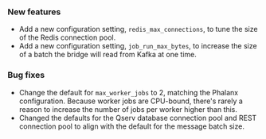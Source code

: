 ### New features

- Add a new configuration setting, `redis_max_connections`, to tune the size of the Redis connection pool.
- Add a new configuration setting, `job_run_max_bytes`, to increase the size of a batch the bridge will read from Kafka at one time.

### Bug fixes

- Change the default for `max_worker_jobs` to 2, matching the Phalanx configuration. Because worker jobs are CPU-bound, there's rarely a reason to increase the number of jobs per worker higher than this.
- Changed the defaults for the Qserv database connection pool and REST connection pool to align with the default for the message batch size.
